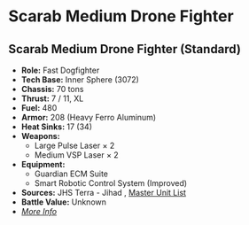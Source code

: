 # Scarab Medium Drone Fighter 

## Scarab Medium Drone Fighter (Standard) 

- **Role:** Fast Dogfighter 
- **Tech Base:** Inner Sphere (3072) 
- **Chassis:** 70 tons 
- **Thrust:** 7 / 11, XL 
- **Fuel:** 480 
- **Armor:** 208 (Heavy Ferro Aluminum) 
- **Heat Sinks:** 17 (34) 
- **Weapons:** 
  - Large Pulse Laser × 2 
  - Medium VSP Laser × 2 
- **Equipment:** 
  - Guardian ECM Suite 
  - Smart Robotic Control System (Improved) 
- **Sources:** JHS Terra - Jihad , [Master Unit List](http://masterunitlist.info/Unit/Details/2812) 
- **Battle Value:** Unknown 
- [*More Info*](scarab_medium_drone_fighter/scarab_medium_drone_fighter_standard.md) 

